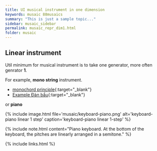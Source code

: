 ```yaml
---
title: UI musical instrument in one dimension
keywords: musaic 88musaics
summary: "This is just a sample topic..."
sidebar: musaic_sidebar
permalink: musaic_repr_dim1.html
folder: musaic
---
```


## Linear instrument

Util minimum for musical instrument is to take one generator, more often genrator **1**.

For example, **mono string** instrument.

*  [monochord principle](https://en.wikipedia.org/wiki/Monochord){:target="_blank"}
*  [Example Đàn bầu](https://en.wikipedia.org/wiki/%C4%90%C3%A0n_b%E1%BA%A7u){:target="_blank"}

or **piano**

{% include image.html file='musaic/keyboard-piano.png' alt='keyboard-piano linear 1 step' caption='keyboard-piano linear 1-step' %}

{% include note.html content="Piano keyboard. At the bottom of the keyboard, the pitches are linearly arranged in a semitone." %}


{% include links.html %}
